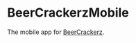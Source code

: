 # BeerCrackerzMobile

The mobile app for [BeerCrackerz](https://github.com/MesseBasseProduction/BeerCrackerz).
